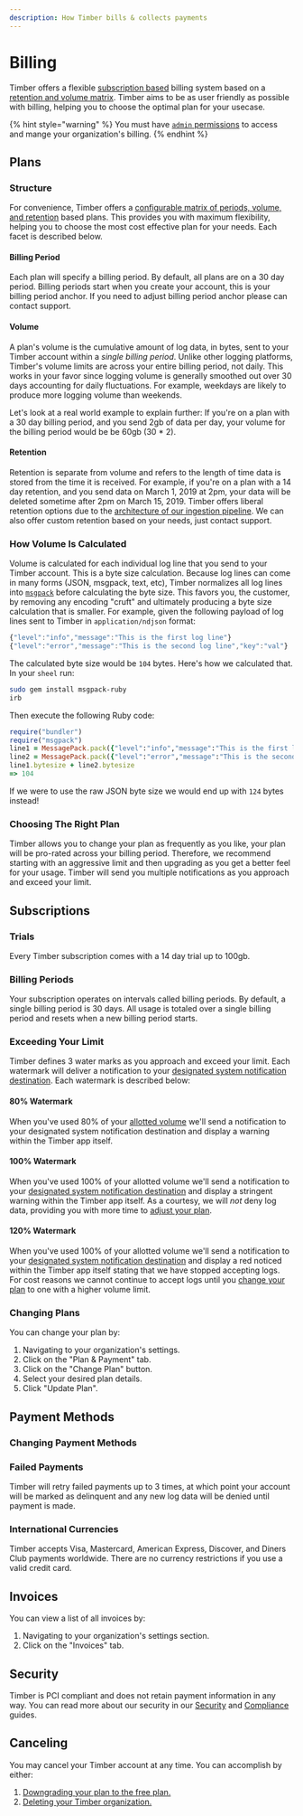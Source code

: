 ```yaml
---
description: How Timber bills & collects payments
---
```


# Billing

Timber offers a flexible [subscription based](billing.md#subscriptions) billing system based on a [retention and volume matrix](billing.md#plan-structure). Timber aims to be as user friendly as possible with billing, helping you to choose the optimal plan for your usecase.

{% hint style="warning" %}
You must have [`admin` permissions](role-based-access-control.md) to access and mange your organization's billing.
{% endhint %}

## Plans

### Structure

For convenience, Timber offers a [configurable matrix of periods, volume, and retention](https://timber.io/pricing) based plans. This provides you with maximum flexibility, helping you to choose the most cost effective plan for your needs. Each facet is described below.

#### Billing Period

Each plan will specify a billing period. By default, all plans are on a 30 day period. Billing periods start when you create your account, this is your billing period anchor. If you need to adjust billing period anchor please can contact support.

#### Volume

A plan's volume is the cumulative amount of log data, in bytes, sent to your Timber account within a _single billing period_. Unlike other logging platforms, Timber's volume limits are across your entire billing period, not daily. This works in your favor since logging volume is generally smoothed out over 30 days accounting for daily fluctuations. For example, weekdays are likely to produce more logging volume than weekends.

Let's look at a real world example to explain further: If you're on a plan with a 30 day billing period, and you send 2gb of data per day, your volume for the billing period would be be 60gb \(30 \* 2\).

#### Retention

Retention is separate from volume and refers to the length of time data is stored from the time it is received. For example, if you're on a plan with a 14 day retention, and you send data on March 1, 2019 at 2pm, your data will be deleted sometime after 2pm on March 15, 2019. Timber offers liberal retention options due to the [architecture of our ingestion pipeline](../../under-the-hood/ingestion-pipeline.md). We can also offer custom retention based on your needs, just contact support.

### How Volume Is Calculated

Volume is calculated for each individual log line that you send to your Timber account. This is a byte size calculation. Because log lines can come in many forms \(JSON, msgpack, text, etc\), Timber normalizes all log lines into [`msgpack`](https://msgpack.org/) before calculating the byte size. This favors you, the customer, by removing any encoding "cruft" and ultimately producing a byte size calculation that is smaller. For example, given the following payload of log lines sent to Timber in `application/ndjson` format:

```javascript
{"level":"info","message":"This is the first log line"}
{"level":"error","message":"This is the second log line","key":"val"}
```

The calculated byte size would be `104` bytes. Here's how we calculated that. In your `sheel` run:

```bash
sudo gem install msgpack-ruby
irb
```

Then execute the following Ruby code:

```ruby
require("bundler")
require("msgpack")
line1 = MessagePack.pack({"level":"info","message":"This is the first log line"})
line2 = MessagePack.pack({"level":"error","message":"This is the second log line","key":"val"})
line1.bytesize + line2.bytesize
=> 104
```

If we were to use the raw JSON byte size we would end up with `124` bytes instead!

### Choosing The Right Plan

Timber allows you to change your plan as frequently as you like, your plan will be pro-rated across your billing period. Therefore, we recommend starting with an aggressive limit and then upgrading as you get a better feel for your usage. Timber will send you multiple notifications as you approach and exceed your limit.

## Subscriptions

### Trials

Every Timber subscription comes with a 14 day trial up to 100gb.

### Billing Periods

Your subscription operates on intervals called billing periods. By default, a single billing period is 30 days. All usage is totaled over a single billing period and resets when a new billing period starts.

### Exceeding Your Limit

Timber defines 3 water marks as you approach and exceed your limit. Each watermark will deliver a notification to your [designated system notification destination](notification-preferences.md). Each watermark is described below:

#### 80% Watermark

When you've used 80% of your [allotted volume](billing.md#volume) we'll send a notification to your designated system notification destination and display a warning within the Timber app itself.

#### 100% Watermark

When you've used 100% of your allotted volume we'll send a notification to your [designated system notification destination](notification-preferences.md) and display a stringent warning within the Timber app itself. As a courtesy, we will _not_ deny log data, providing you with more time to [adjust your plan](billing.md#changing-plans).

#### 120% Watermark

When you've used 100% of your allotted volume we'll send a notification to your [designated system notification destination](notification-preferences.md) and display a red noticed within the Timber app itself stating that we have stopped accepting logs. For cost reasons we cannot continue to accept logs until you [change your plan](billing.md#changing-plans) to one with a higher volume limit.

### Changing Plans

You can change your plan by:

1. Navigating to your organization's settings.
2. Click on the "Plan & Payment" tab.
3. Click on the "Change Plan" button.
4. Select your desired plan details.
5. Click "Update Plan".

## Payment Methods

### Changing Payment Methods

### Failed Payments

Timber will retry failed payments up to 3 times, at which point your account will be marked as delinquent and any new log data will be denied until payment is made.

### International Currencies

Timber accepts Visa, Mastercard, American Express, Discover, and Diners Club payments worldwide. There are no currency restrictions if you use a valid credit card.

## Invoices

You can view a list of all invoices by:

1. Navigating to your organization's settings section.
2. Click on the "Invoices" tab.

## Security

Timber is PCI compliant and does not retain payment information in any way. You can read more about our security in our [Security](../../under-the-hood/security.md) and [Compliance](../../under-the-hood/compliance.md) guides.

## Canceling

You may cancel your Timber account at any time. You can accomplish by either:

1. [Downgrading your plan to the free plan.](billing.md#changing-plans)
2. [Deleting your Timber organization.](deleting-your-account.md)

